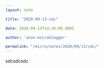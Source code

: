 ```yaml
---
layout: note

title: "2020-09-13-sdc"

date: 2020-09-13T14:26:00.000Z

author: 'anon-microblogger'

permalink: "/micro/notes/2020/09/13/sdc/"
---
```


sdcsdcsdc
